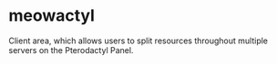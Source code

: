 # meowactyl
Client area, which allows users to split resources throughout multiple servers on the Pterodactyl Panel.
